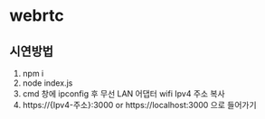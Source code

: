 # webrtc 

## 시연방법

1. npm i
2. node index.js
3. cmd 창에 ipconfig 후 무선 LAN 어댑터 wifi Ipv4 주소 복사
4. https://{Ipv4-주소}:3000 or https://localhost:3000 으로 들어가기
